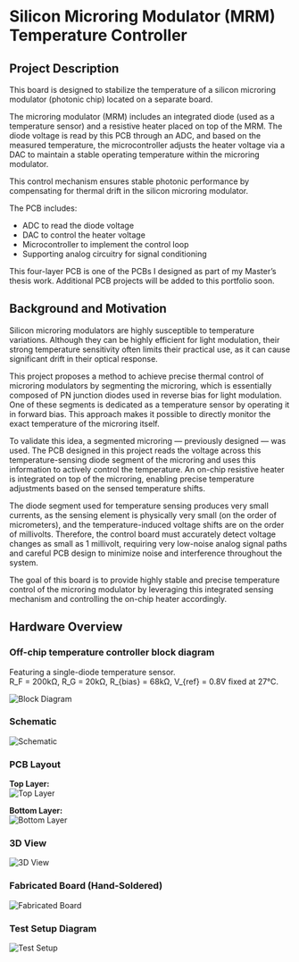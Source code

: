 # Silicon Microring Modulator (MRM) Temperature Controller

## Project Description

This board is designed to stabilize the temperature of a silicon microring modulator (photonic chip) located on a separate board.  

The microring modulator (MRM) includes an integrated diode (used as a temperature sensor) and a resistive heater placed on top of the MRM. The diode voltage is read by this PCB through an ADC, and based on the measured temperature, the microcontroller adjusts the heater voltage via a DAC to maintain a stable operating temperature within the microring modulator.  

This control mechanism ensures stable photonic performance by compensating for thermal drift in the silicon microring modulator.

The PCB includes:
- ADC to read the diode voltage
- DAC to control the heater voltage
- Microcontroller to implement the control loop
- Supporting analog circuitry for signal conditioning


This four-layer PCB is one of the PCBs I designed as part of my Master’s thesis work. Additional PCB projects will be added to this portfolio soon.

## Background and Motivation

Silicon microring modulators are highly susceptible to temperature variations. Although they can be highly efficient for light modulation, their strong temperature sensitivity often limits their practical use, as it can cause significant drift in their optical response.  

This project proposes a method to achieve precise thermal control of microring modulators by segmenting the microring, which is essentially composed of PN junction diodes used in reverse bias for light modulation. One of these segments is dedicated as a temperature sensor by operating it in forward bias. This approach makes it possible to directly monitor the exact temperature of the microring itself.  

To validate this idea, a segmented microring — previously designed — was used. The PCB designed in this project reads the voltage across this temperature-sensing diode segment of the microring and uses this information to actively control the temperature. An on-chip resistive heater is integrated on top of the microring, enabling precise temperature adjustments based on the sensed temperature shifts.

The diode segment used for temperature sensing produces very small currents, as the sensing element is physically very small (on the order of micrometers), and the temperature-induced voltage shifts are on the order of millivolts. Therefore, the control board must accurately detect voltage changes as small as 1 millivolt, requiring very low-noise analog signal paths and careful PCB design to minimize noise and interference throughout the system.  

The goal of this board is to provide highly stable and precise temperature control of the microring modulator by leveraging this integrated sensing mechanism and controlling the on-chip heater accordingly.

## Hardware Overview

### Off-chip temperature controller block diagram
Featuring a single-diode temperature sensor.  
R_F = 200kΩ, R_G = 20kΩ, R_{bias} = 68kΩ, V_{ref} = 0.8V fixed at 27°C.

![Block Diagram](https://github.com/user-attachments/assets/7a36e55b-2aef-49b6-8516-d50d4a32daed)

### Schematic

![Schematic](https://github.com/user-attachments/assets/3cf93552-52d6-49ab-9a65-e37df3af9436)

### PCB Layout

**Top Layer:**  
![Top Layer](https://github.com/user-attachments/assets/f28dd7c2-1460-4664-bbc9-b781c3b0df4f)

**Bottom Layer:**  
![Bottom Layer](https://github.com/user-attachments/assets/11b99716-6fe6-4d91-a7e3-ce08542645ab)

### 3D View

![3D View](https://github.com/user-attachments/assets/8f43ed7f-457d-44c8-a498-0bdad0d65a4f)

### Fabricated Board (Hand-Soldered)

![Fabricated Board](https://github.com/user-attachments/assets/a3d5b275-e222-49ee-934c-d39789cdbd1f)

### Test Setup Diagram

![Test Setup](https://github.com/user-attachments/assets/49401800-e30d-4e04-9659-394e83ca79e9)



